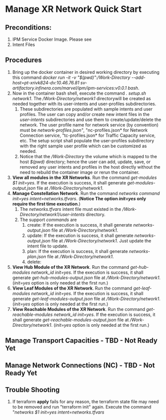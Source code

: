 # Manage XR Network Quick Start
## Preconditions:
1. IPM Service Docker Image. Please see
2. Intent Files

## Procedures
1. Bring up the docker container in desired working directory by executing this command *docker run -it -v "$(pwd)":/Work-Directory --add-host=pt-xrivk824-dv:10.46.76.81 sv-artifactory.infinera.com/marvel/ipm/ipm-services:v0.0.1 bash*. 
2. Now in the container bash shell, execute the command *. setup.sh network1*. The */Work-Directory/network1* directorywill be created as needed together with its user-intents and user-profiles subdirectories. 
   1. These subdirectories are populated with sample intents and user profiles. The user can copy and/or create new intent files in the *user-intents* subdirectories and use them to create/update/delete the network. The user profile name for network service (by convention) must be *network-profiles.json"*, "nc-profiles.json* for Network Connection service, "tc-profiles.json* for Traffic Capacity service, etc. The setup script shall populate the user-profiles subdirectory with the right sample user profile which can be customized as needed. 
   2. Notice that the */Work-Directory* the volume which is mapped to the host *$(pwd)* directory; hence the user can add, update, save, or removed any user intents and profiles in the host directly without the need to rebuild the container image or rerun the container.
3. **View all modules in the XR Networks**. Run the command *get-modules $1 init=yes*. If the execution is success, it shall generate *get-modules-output.json* file at */Work-Directory/network1*.
4. **Manage Constellation Network**. Run the command *networks command init=yes intent=networks.tfvars*. (**Notice The option *init=yes* only require the first time execution**.) 
   1. The *networks.tfvars* intent file must existed in the */Work-Directory/network1/user-intents* directory. 
   2. The support *commands* are
      1. create: If the execution is success, it shall generate *networks-output.json* file at */Work-Directory/network1*.
      2. update: If the execution is success, it shall generate *networks-output.json* file at */Work-Directory/network1*. Just update the intent file to update.
      3. plan: If the execution is success, it shall generate *networks-plan.json* file at */Work-Directory/network1*.
      4. delete: 
5. **View Hub Module of the XR Network**. Run the command *get-hub-modules network_id init=yes*. If the execution is success, it shall generate *get-hub-modules-output.json* file at */Work-Directory/network1*. (*init=yes* option is only needed at the first run.)
6. **View Leaf Modules of the XR Network**. Run the command *get-leaf-modules network_id init=yes*. If the execution is success, it shall generate *get-leaf-modules-output.json* file at */Work-Directory/network1*. (*init=yes* option is only needed at the first run.)
8. **View Reachable Modules of the XR Network**. Run the command *get-reachable-modules network_id init=yes*. If the execution is success, it shall generate *get-reachable-modules-output.json* file at */Work-Directory/network1*. (*init=yes* option is only needed at the first run.)

## Manage Transport Capacities - TBD - Not Ready Yet

## Manage Network Connections (NC) - TBD - Not Ready Yet
   
## Trouble Shooting
1. If terraform **apply** fails for any reason, the terraform state file may need to be removed and run "terraform init" again. Execute the command "*networks $1 init=yes intent=networks.tfvars*

